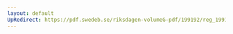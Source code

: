```yaml
---
layout: default
UpRedirect: https://pdf.swedeb.se/riksdagen-volumeG-pdf/199192/reg_199192/reg_199192_1057.pdf
---
```

